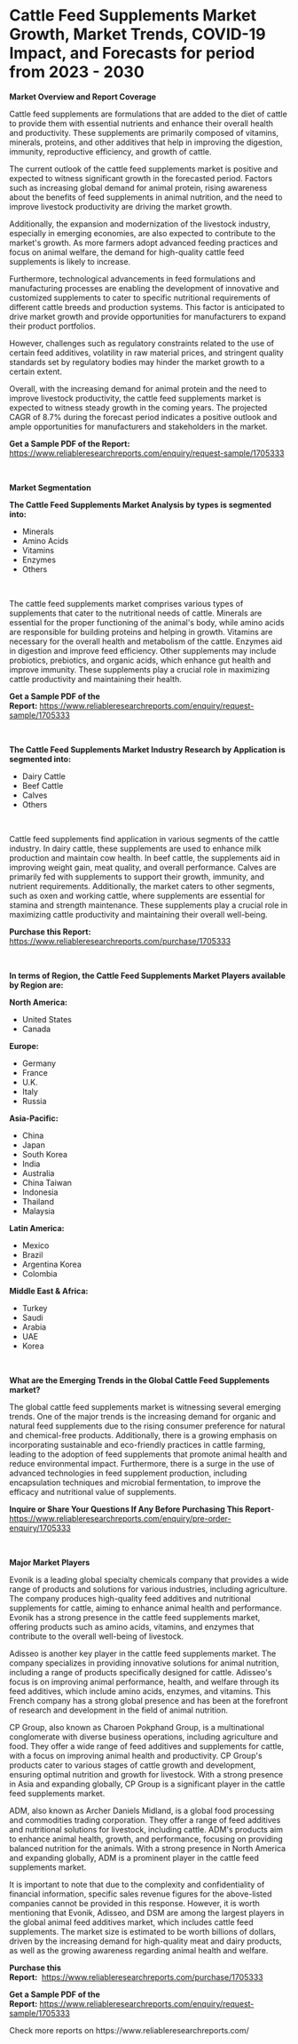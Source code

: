 <p><h1>Cattle Feed Supplements Market Growth, Market Trends, COVID-19 Impact, and Forecasts for period from 2023 - 2030</h1></p><p><strong>Market Overview and Report Coverage</strong></p>
<p><p>Cattle feed supplements are formulations that are added to the diet of cattle to provide them with essential nutrients and enhance their overall health and productivity. These supplements are primarily composed of vitamins, minerals, proteins, and other additives that help in improving the digestion, immunity, reproductive efficiency, and growth of cattle.</p><p>The current outlook of the cattle feed supplements market is positive and expected to witness significant growth in the forecasted period. Factors such as increasing global demand for animal protein, rising awareness about the benefits of feed supplements in animal nutrition, and the need to improve livestock productivity are driving the market growth.</p><p>Additionally, the expansion and modernization of the livestock industry, especially in emerging economies, are also expected to contribute to the market's growth. As more farmers adopt advanced feeding practices and focus on animal welfare, the demand for high-quality cattle feed supplements is likely to increase.</p><p>Furthermore, technological advancements in feed formulations and manufacturing processes are enabling the development of innovative and customized supplements to cater to specific nutritional requirements of different cattle breeds and production systems. This factor is anticipated to drive market growth and provide opportunities for manufacturers to expand their product portfolios.</p><p>However, challenges such as regulatory constraints related to the use of certain feed additives, volatility in raw material prices, and stringent quality standards set by regulatory bodies may hinder the market growth to a certain extent.</p><p>Overall, with the increasing demand for animal protein and the need to improve livestock productivity, the cattle feed supplements market is expected to witness steady growth in the coming years. The projected CAGR of 8.7% during the forecast period indicates a positive outlook and ample opportunities for manufacturers and stakeholders in the market.</p></p>
<p><strong>Get a Sample PDF of the Report:</strong> <a href="https://www.reliableresearchreports.com/enquiry/request-sample/1705333">https://www.reliableresearchreports.com/enquiry/request-sample/1705333</a></p>
<p>&nbsp;</p>
<p><strong>Market Segmentation</strong></p>
<p><strong>The Cattle Feed Supplements Market Analysis by types is segmented into:</strong></p>
<p><ul><li>Minerals</li><li>Amino Acids</li><li>Vitamins</li><li>Enzymes</li><li>Others</li></ul></p>
<p>&nbsp;</p>
<p><p>The cattle feed supplements market comprises various types of supplements that cater to the nutritional needs of cattle. Minerals are essential for the proper functioning of the animal's body, while amino acids are responsible for building proteins and helping in growth. Vitamins are necessary for the overall health and metabolism of the cattle. Enzymes aid in digestion and improve feed efficiency. Other supplements may include probiotics, prebiotics, and organic acids, which enhance gut health and improve immunity. These supplements play a crucial role in maximizing cattle productivity and maintaining their health.</p></p>
<p><strong>Get a Sample PDF of the Report:</strong>&nbsp;<a href="https://www.reliableresearchreports.com/enquiry/request-sample/1705333">https://www.reliableresearchreports.com/enquiry/request-sample/1705333</a></p>
<p>&nbsp;</p>
<p><strong>The Cattle Feed Supplements Market Industry Research by Application is segmented into:</strong></p>
<p><ul><li>Dairy Cattle</li><li>Beef Cattle</li><li>Calves</li><li>Others</li></ul></p>
<p>&nbsp;</p>
<p><p>Cattle feed supplements find application in various segments of the cattle industry. In dairy cattle, these supplements are used to enhance milk production and maintain cow health. In beef cattle, the supplements aid in improving weight gain, meat quality, and overall performance. Calves are primarily fed with supplements to support their growth, immunity, and nutrient requirements. Additionally, the market caters to other segments, such as oxen and working cattle, where supplements are essential for stamina and strength maintenance. These supplements play a crucial role in maximizing cattle productivity and maintaining their overall well-being.</p></p>
<p><strong>Purchase this Report:</strong>&nbsp; <a href="https://www.reliableresearchreports.com/purchase/1705333">https://www.reliableresearchreports.com/purchase/1705333</a></p>
<p>&nbsp;</p>
<p><strong>In terms of Region, the Cattle Feed Supplements Market Players available by Region are:</strong></p>
<p>
    <p> <strong> North America: </strong>
        <ul>
            <li>United States</li>
            <li>Canada</li>
        </ul>
        </p> 
    <p> <strong> Europe: </strong>
        <ul>
            <li>Germany</li>
            <li>France</li>
            <li>U.K.</li>
            <li>Italy</li>
            <li>Russia</li>
        </ul>
        </p> 
    <p> <strong> Asia-Pacific: </strong>
        <ul>
            <li>China</li>
            <li>Japan</li>
            <li>South Korea</li>
            <li>India</li>
            <li>Australia</li>
            <li>China Taiwan</li>
            <li>Indonesia</li>
            <li>Thailand</li>
            <li>Malaysia</li>
        </ul>
        </p> 
    <p> <strong> Latin America: </strong>
        <ul>
            <li>Mexico</li>
            <li>Brazil</li>
            <li>Argentina Korea</li>
            <li>Colombia</li>
        </ul>
        </p> 
    <p> <strong> Middle East & Africa: </strong>
        <ul>
            <li>Turkey</li>
            <li>Saudi</li>
            <li>Arabia</li>
            <li>UAE</li>
            <li>Korea</li>
        </ul>
    </p>
    </p>
<p>&nbsp;</p>
<p><strong>What are the Emerging Trends in the Global Cattle Feed Supplements market?</strong></p>
<p><p>The global cattle feed supplements market is witnessing several emerging trends. One of the major trends is the increasing demand for organic and natural feed supplements due to the rising consumer preference for natural and chemical-free products. Additionally, there is a growing emphasis on incorporating sustainable and eco-friendly practices in cattle farming, leading to the adoption of feed supplements that promote animal health and reduce environmental impact. Furthermore, there is a surge in the use of advanced technologies in feed supplement production, including encapsulation techniques and microbial fermentation, to improve the efficacy and nutritional value of supplements.</p></p>
<p><strong>Inquire or Share Your Questions If Any Before Purchasing This Report</strong>- <a href="https://www.reliableresearchreports.com/enquiry/pre-order-enquiry/1705333">https://www.reliableresearchreports.com/enquiry/pre-order-enquiry/1705333</a></p>
<p>&nbsp;</p>
<p><strong>Major Market Players</strong></p>
<p><p>Evonik is a leading global specialty chemicals company that provides a wide range of products and solutions for various industries, including agriculture. The company produces high-quality feed additives and nutritional supplements for cattle, aiming to enhance animal health and performance. Evonik has a strong presence in the cattle feed supplements market, offering products such as amino acids, vitamins, and enzymes that contribute to the overall well-being of livestock.</p><p>Adisseo is another key player in the cattle feed supplements market. The company specializes in providing innovative solutions for animal nutrition, including a range of products specifically designed for cattle. Adisseo's focus is on improving animal performance, health, and welfare through its feed additives, which include amino acids, enzymes, and vitamins. This French company has a strong global presence and has been at the forefront of research and development in the field of animal nutrition.</p><p>CP Group, also known as Charoen Pokphand Group, is a multinational conglomerate with diverse business operations, including agriculture and food. They offer a wide range of feed additives and supplements for cattle, with a focus on improving animal health and productivity. CP Group's products cater to various stages of cattle growth and development, ensuring optimal nutrition and growth for livestock. With a strong presence in Asia and expanding globally, CP Group is a significant player in the cattle feed supplements market.</p><p>ADM, also known as Archer Daniels Midland, is a global food processing and commodities trading corporation. They offer a range of feed additives and nutritional solutions for livestock, including cattle. ADM's products aim to enhance animal health, growth, and performance, focusing on providing balanced nutrition for the animals. With a strong presence in North America and expanding globally, ADM is a prominent player in the cattle feed supplements market.</p><p>It is important to note that due to the complexity and confidentiality of financial information, specific sales revenue figures for the above-listed companies cannot be provided in this response. However, it is worth mentioning that Evonik, Adisseo, and DSM are among the largest players in the global animal feed additives market, which includes cattle feed supplements. The market size is estimated to be worth billions of dollars, driven by the increasing demand for high-quality meat and dairy products, as well as the growing awareness regarding animal health and welfare.</p></p>
<p><strong>Purchase this Report:</strong>&nbsp;&nbsp;<a href="https://www.reliableresearchreports.com/purchase/1705333">https://www.reliableresearchreports.com/purchase/1705333</a></p>
<p></p>
<p><strong>Get a Sample PDF of the Report:</strong>&nbsp;<a href="https://www.reliableresearchreports.com/enquiry/request-sample/1705333">https://www.reliableresearchreports.com/enquiry/request-sample/1705333</a></p>
<p>Check more reports on https://www.reliableresearchreports.com/</p>
